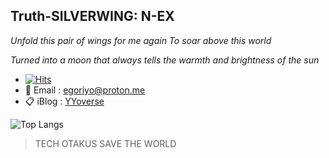 <h2>Truth-SILVERWING: N-EX </h2>

*Unfold this pair of wings for me again*
*To soar above this world*

*Turned into a moon that always tells the warmth and brightness of the sun*


- [![Hits](https://hits.seeyoufarm.com/api/count/incr/badge.svg?url=https%3A%2F%2Fgithub.com%2FSumalene&count_bg=%23AF95F1&title_bg=%23212020&icon=git.svg&icon_color=%2397E9E2&title=Yoka&edge_flat=false)](https://hits.seeyoufarm.com)
- 📨 Email : egoriyo@proton.me <br>
- 📋 iBlog : <a href="https://sumalene.github.io" target="_blank">YYoverse</a>
<!-- ![Dusai's GitHub stats](https://github-readme-stats-git-masterrstaa-rickstaa.vercel.app/api?username=Sumalene&theme=tokyonight&hide=contribs,prs&show_icons=true)   -->
<!--  [![Top Langs](https://github-readme-stats.vercel.app/api/top-langs/?username=Sumalene&theme=material-palenight)](https://github.com/Sumalene) -->

![Top Langs](https://github-readme-stats.vercel.app/api/top-langs/?username=Sumalene&layout=compact&theme=material-palenight&hide=scss,Nunjucks,notebook)


> TECH OTAKUS SAVE THE WORLD
  
<!--  ![GitHub stats](https://github.com/Sumalene/Sumalene/assets/124686994/8a6f1a5c-a9e5-4439-aa10-59dbbfc3bd8f)  -->
